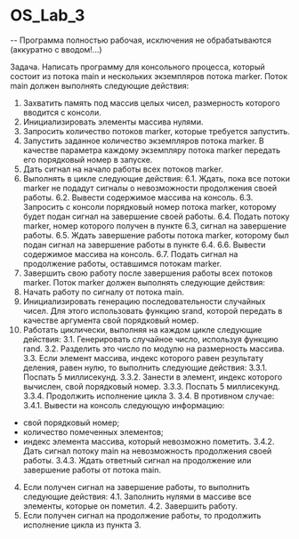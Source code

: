 # OS_Lab_3

-- Программа полностью рабочая, исключения не обрабатываются (аккуратно с вводом!...) 

Задача. Написать программу для консольного процесса, который состоит из потока main и нескольких экземпляров потока marker.
Поток main должен выполнять следующие действия:
1. Захватить память под массив целых чисел, размерность которого вводится с консоли.
2. Инициализировать элементы массива нулями.
3. Запросить количество потоков marker, которые требуется запустить.
4. Запустить заданное количество экземпляров потока marker. В качестве параметра каждому экземпляру потока marker передать его порядковый номер в запуске.
5. Дать сигнал на начало работы всех потоков marker.
6. Выполнять в цикле следующие действия:
6.1. Ждать, пока все потоки marker не подадут сигналы о невозможности продолжения своей работы.
6.2. Вывести содержимое массива на консоль.
6.3. Запросить с консоли порядковый номер потока marker, которому будет подан сигнал на завершение своей работы.
6.4. Подать потоку marker, номер которого получен в пункте 6.3, сигнал на завершение работы.
6.5. Ждать завершение работы потока marker, которому был подан сигнал на завершение работы в пункте 6.4.
6.6. Вывести содержимое массива на консоль.
6.7. Подать сигнал на продолжение работы, оставшимся потокам marker.
7. Завершить свою работу после завершения работы всех потоков marker.
Поток marker должен выполнять следующие действия:
1. Начать работу по сигналу от потока main.
2. Инициализировать генерацию последовательности случайных чисел. Для этого использовать функцию srand, которой передать в качестве аргумента свой порядковый номер.
3. Работать циклически, выполняя на каждом цикле следующие действия:
3.1. Генерировать случайное число, используя функцию rand.
3.2. Разделить это число по модулю на размерность массива.
3.3. Если элемент массива, индекс которого равен результату деления, равен нулю, то выполнить следующие действия:
3.3.1. Поспать 5 миллисекунд.
3.3.2. Занести в элемент, индекс которого вычислен, свой порядковый номер.
3.3.3. Поспать 5 миллисекунд.
3.3.4. Продолжить исполнение цикла 3.
3.4. В противном случае:
3.4.1. Вывести на консоль следующую информацию:
- свой порядковый номер;
- количество помеченных элементов;
- индекс элемента массива, который невозможно пометить.
3.4.2. Дать сигнал потоку main на невозможность продолжения своей работы.
3.4.3. Ждать ответный сигнал на продолжение или завершение работы от потока main.
4. Если получен сигнал на завершение работы, то выполнить следующие действия:
4.1. Заполнить нулями в массиве все элементы, которые он пометил.
4.2. Завершить работу.
5. Если получен сигнал на продолжение работы, то продолжить исполнение цикла из пункта 3.
